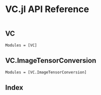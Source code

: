 # VC.jl API Reference

```@contents
```

## VC
```@autodocs
Modules = [VC]
```

## VC.ImageTensorConversion
```@autodocs
Modules = [VC.ImageTensorConversion]
```

## Index

```@index
```
